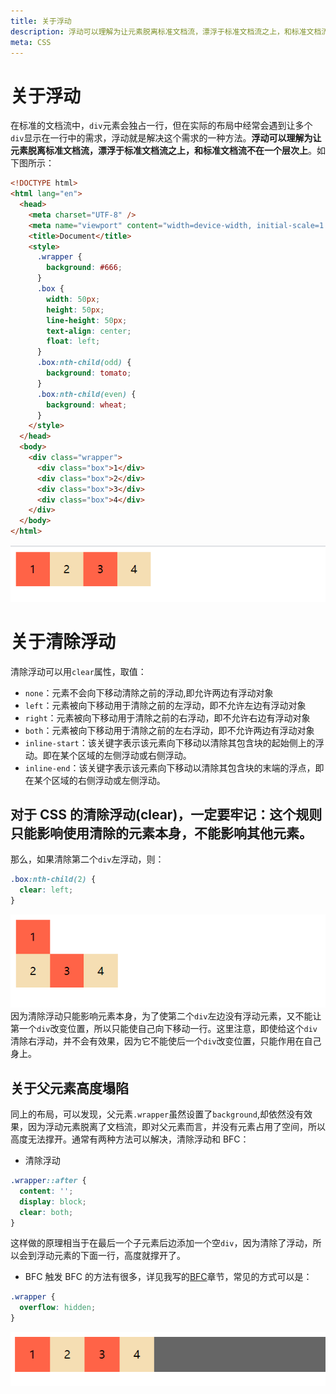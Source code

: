 ```yaml
---
title: 关于浮动
description: 浮动可以理解为让元素脱离标准文档流，漂浮于标准文档流之上，和标准文档流不在一个层次上
meta: CSS
---
```


# 关于浮动

在标准的文档流中，`div`元素会独占一行，但在实际的布局中经常会遇到让多个`div`显示在一行中的需求，浮动就是解决这个需求的一种方法。**浮动可以理解为让元素脱离标准文档流，漂浮于标准文档流之上，和标准文档流不在一个层次上**。如下图所示：

```html
<!DOCTYPE html>
<html lang="en">
  <head>
    <meta charset="UTF-8" />
    <meta name="viewport" content="width=device-width, initial-scale=1.0" />
    <title>Document</title>
    <style>
      .wrapper {
        background: #666;
      }
      .box {
        width: 50px;
        height: 50px;
        line-height: 50px;
        text-align: center;
        float: left;
      }
      .box:nth-child(odd) {
        background: tomato;
      }
      .box:nth-child(even) {
        background: wheat;
      }
    </style>
  </head>
  <body>
    <div class="wrapper">
      <div class="box">1</div>
      <div class="box">2</div>
      <div class="box">3</div>
      <div class="box">4</div>
    </div>
  </body>
</html>
```

![float](../../assets/images/md/float.jpg)

# 关于清除浮动

清除浮动可以用`clear`属性，取值：

- `none`：元素不会向下移动清除之前的浮动,即允许两边有浮动对象
- `left`：元素被向下移动用于清除之前的左浮动，即不允许左边有浮动对象
- `right`：元素被向下移动用于清除之前的右浮动，即不允许右边有浮动对象
- `both`：元素被向下移动用于清除之前的左右浮动，即不允许两边有浮动对象
- `inline-start`：该关键字表示该元素向下移动以清除其包含块的起始侧上的浮动。即在某个区域的左侧浮动或右侧浮动。
- `inline-end`：该关键字表示该元素向下移动以清除其包含块的末端的浮点，即在某个区域的右侧浮动或左侧浮动。

## 对于 CSS 的清除浮动(clear)，一定要牢记：这个规则只能影响使用清除的元素本身，不能影响其他元素。

那么，如果清除第二个`div`左浮动，则：

```css
.box:nth-child(2) {
  clear: left;
}
```

![float](../../assets/images/md/2-clear-left.png)
因为清除浮动只能影响元素本身，为了使第二个`div`左边没有浮动元素，又不能让第一个`div`改变位置，所以只能使自己向下移动一行。这里注意，即使给这个`div`清除右浮动，并不会有效果，因为它不能使后一个`div`改变位置，只能作用在自己身上。

## 关于父元素高度塌陷

同上的布局，可以发现，父元素`.wrapper`虽然设置了`background`,却依然没有效果，因为浮动元素脱离了文档流，即对父元素而言，并没有元素占用了空间，所以高度无法撑开。通常有两种方法可以解决，清除浮动和 BFC：

- 清除浮动

```css
.wrapper::after {
  content: '';
  display: block;
  clear: both;
}
```

这样做的原理相当于在最后一个子元素后边添加一个空`div`，因为清除了浮动，所以会到浮动元素的下面一行，高度就撑开了。

- BFC
  触发 BFC 的方法有很多，详见我写的[BFC](https://github.com/justforfunmy/Notebook/blob/master/md/CSS/%E5%9D%97%E6%A0%BC%E5%BC%8F%E5%8C%96%E4%B8%8A%E4%B8%8B%E6%96%87%EF%BC%88Block-Formatting-Context%EF%BC%8CBFC%EF%BC%89.md)章节，常见的方式可以是：

```css
.wrapper {
  overflow: hidden;
}
```

![height](../../assets/images/md/height.jpg)
